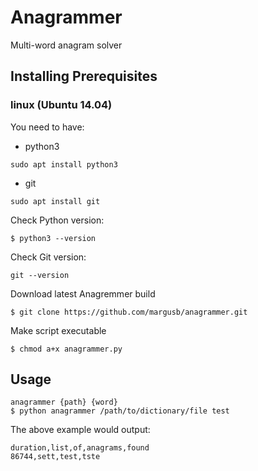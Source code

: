 # Anagrammer

Multi-word anagram solver

## Installing Prerequisites

### linux (Ubuntu 14.04)

You need to have:
 - python3 
 ``` 
 sudo apt install python3
 ```
 - git 
 ```
 sudo apt install git
 ```

Check Python version:
```
$ python3 --version
```
Check Git version:
```
git --version
```



Download latest Anagremmer build

```
$ git clone https://github.com/margusb/anagrammer.git
```

Make script executable
```
$ chmod a+x anagrammer.py
```

## Usage

```
anagrammer {path} {word}
$ python anagrammer /path/to/dictionary/file test
```

The above example would output:
```
duration,list,of,anagrams,found
86744,sett,test,tste
```
